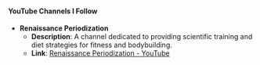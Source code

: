 #### YouTube Channels I Follow

- **Renaissance Periodization**
    - **Description**: A channel dedicated to providing scientific training and diet strategies for fitness and bodybuilding.
    - **Link**: [Renaissance Periodization - YouTube](https://www.youtube.com/@RenaissancePeriodization)